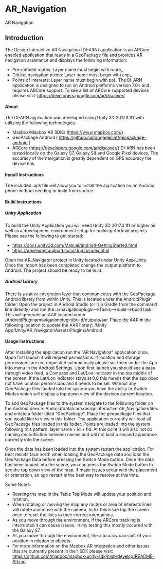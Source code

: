 # AR_Navigation
AR Navigation

## Introduction
The Design Interactive AR Navigation (DI-ARN) application is an ARCore enabled application that reads in a GeoPackage file and provides AR navigation assistance and displays the following information:
  * Pre-defined routes: Layer name must begin with route_
  * Critical navigation points: Layer name must begin with cnp_
  * Points of Interests: Layer name must begin with poi_
The DI-ARN application is designed to run on Android platforms version 7.0+ and requires ARCore support. To see a list of ARCore supported devices please visit: https://developers.google.com/ar/discover/

#### About
The DI-ARN application was developed using Unity 3D 2017.3.1f1 with utilizing the following technologies:
  * Mapbox/Mapbox AR SDKs (https://www.mapbox.com/)
  * GeoPackage Android ( https://github.com/ngageoint/geopackage-android )
  * ARCore (https://developers.google.com/ar/discover/)
DI-ARN has been tested locally on the Galaxy S7, Galaxy S8 and Google Pixel devices. The accuracy of the navigation is greatly dependent on GPS accuracy the device has. 

#### Install Instructions
The included .apk file will allow you to install the application on an Android phone without needing to build from source.

#### Build Instructions
##### Unity Application
To build the Unity Application you will need Unity 3D 2017.3.1f1 or higher as well as a development environment setup for building Android projects. Please see the following to get started:
  * https://docs.unity3d.com/Manual/android-GettingStarted.html
  * https://developer.android.com/studio/index.html
  
Open the AR_Navigator project in Unity located under Unity App/Unity. Once the import has been completed change the output platform to Android. The project should be ready to be built.

##### Android Library
There is a native integration layer that communicates with the GeoPackage Android library from within Unity. This is located under the AndroidPlugin folder. Open the project in Android Studio (or run Gradle from the command line directly) and run the :arnavigationplugin-->Tasks-->build-->build task. This will generate an AAR located under /AndroidPluginarnavigationplugin/build/outputs/aar. Place the AAR in the following location to update the AAR library: /Unity App/Unity/AR_Navigator/Assets/Plugins/Android

#### Usage Instructions
After installing the application run the "AR Navigation" application once. Upon first launch it will request permissions. If location and storage permissions are not requested automatically please set them under the App Info menu in the Android Settings. Upon first launch you should see a pass through video feed, a Compass and Lat/Lon indicator in the top middle of the screen. If the Lat/Lon indicator stays at 0,0 this means that the app does not have location permissions and it needs to be set. Without any GeoPackage files loaded into the system you have the ability to Switch Modes which will display a top down view of the devices current location.

To add GeoPackage files to the system navigate to the following folder on the Android device: Android/data/com.designinteractive.AR_Navigation/files and create a folder titled "GeoPackage". Place the geopackage files that you would like to view in this folder. The application currently will load all GeoPackage files loaded in this folder. Points are loaded into the system following this pattern: layer name + id + fid. At this point it will also not do naming deconfliction between names and will not load a second apperance correctly into the scene.

Once the data has been loaded into the system restart the application. For best results face north when loading the GeoPackage data and load the GeoPackage Data before pressing the Switch Mode button. Once the data has been loaded into the scene, you can press the Switch Mode button to see the top down view of the map. If major issues occur with the placement or orientation, an app restart is the best way to resolve at this time.

Some Notes:
  * Rotating the map in the Table Top Mode will update your position and rotation.
  * When rotating or moving the map any routes or area of interests lines will rotate and move with the camera, to fix this issue tap the screen once to reset the lines to their correct orientations.
  * As you move through the environment, if the ARCore tracking is interrupted it can cause issues. In my testing this mostly occured with the Galaxy S7.
  * As you move through the environment, the accuracy can shift of your position in relation to objects.
  * For more information on the Mapbox AR integration and other issues that are currently present in their SDK please visit: https://github.com/mapbox/mapbox-unity-sdk/blob/develop/README-AR.md
